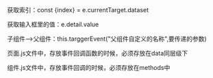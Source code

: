 获取索引：const {index} = e.currentTarget.dataset

获取输入框里的值：e.detail.value

子组件-->父组件：this.targgerEvent("父组件自定义的名称",要传递的参数)

页面.js文件中，存放事件回调函数的时候，必须存放在data同层级下

组件.js文件中，存放事件回调的时候，必须存放在methods中


